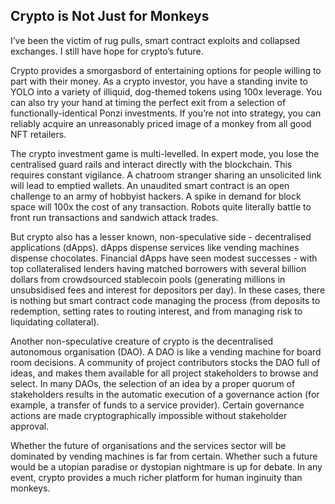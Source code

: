 ## Crypto is Not Just for Monkeys

I’ve been the victim of rug pulls, smart contract exploits and collapsed exchanges. I still have hope for crypto’s future. 

Crypto provides a smorgasbord of entertaining options for people willing to part with their money. As a crypto investor, you have a standing invite to YOLO into a variety of illiquid, dog-themed tokens using 100x leverage. You can also try your hand at timing the perfect exit from a selection of functionally-identical Ponzi investments. If you’re not into strategy, you can reliably acquire an unreasonably priced image of a monkey from all good NFT retailers. 

The crypto investment game is multi-levelled. In expert mode, you lose the centralised guard rails and interact directly with the blockchain.  This requires constant vigilance. A chatroom stranger sharing an unsolicited link will lead to emptied wallets. An unaudited smart contract is an open challenge to an army of hobbyist hackers. A spike in demand for block space will 100x the cost of any transaction. Robots quite literally battle to front run transactions and sandwich attack trades. 

But crypto also has a lesser known, non-speculative side - decentralised applications (dApps). dApps dispense services like vending machines dispense chocolates. Financial dApps have seen modest successes - with top collateralised lenders having matched borrowers with several billion dollars from crowdsourced stablecoin pools (generating millions in unsubsidised fees and interest for depositors per day). In these cases, there is nothing but smart contract code managing the process (from deposits to redemption, setting rates to routing interest, and from managing risk to liquidating collateral). 

Another non-speculative creature of crypto is the decentralised autonomous organisation (DAO). A DAO is like a vending machine for board room decisions. A community of project contributors stocks the DAO full of ideas, and makes them available for all project stakeholders to browse and select. In many DAOs, the selection of an idea by a proper quorum of stakeholders results in the automatic execution of a governance action (for example, a transfer of funds to a service provider). Certain governance actions are made cryptographically impossible without stakeholder approval.  

Whether the future of organisations and the services sector will be dominated by vending machines is far from certain.  Whether such a future would be a utopian paradise or dystopian nightmare is up for debate. In any event, crypto provides a much richer platform for human inginuity than monkeys.  
